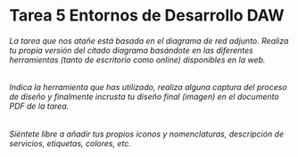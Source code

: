 # Tarea 5 Entornos de Desarrollo DAW
###### La tarea que nos atañe está basada en el diagrama de red adjunto. Realiza tu propia versión del citado diagrama basándote en las diferentes herramientas (tanto de escritorio como online) disponibles en la web. 
###### Indica la herramienta que has utilizado, realiza alguna captura del proceso de diseño y finalmente incrusta tu diseño final (imagen) en el documento PDF de la tarea. 
###### Siéntete libre a añadir tus propios iconos y nomenclaturas, descripción de servicios, etiquetas, colores, etc. 
